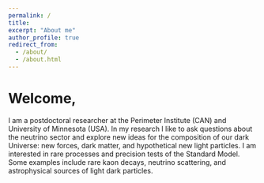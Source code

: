 ```yaml
---
permalink: /
title: 
excerpt: "About me"
author_profile: true
redirect_from: 
  - /about/
  - /about.html
---
```


<div class="container">

<div class="mybg-image"></div>

<div class="mybg-text">
  <h1>Welcome, </h1>
  <p>I am a postdoctoral researcher at the Perimeter Institute (CAN) and University of Minnesota (USA). In my research I like to ask questions about the neutrino sector and explore new ideas for the composition of our dark Universe: new forces, dark matter, and hypothetical new light particles. I am interested in rare processes and precision tests of the Standard Model. Some examples include rare kaon decays, neutrino scattering, and astrophysical sources of light dark particles. </p>
</div>
</div>
